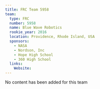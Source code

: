 ```yaml
---
title: FRC Team 5958
team:
  type: FRC
  number: 5958
  name: Blue Wave Robotics
  rookie_year: 2016
  location: Providence, Rhode Island, USA
  sponsors:
    - NASA
    - Nordson, Inc
    - Hope High School
    - 360 High School
  links:
    Website: 
---
```

No content has been added for this team